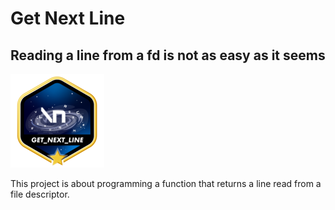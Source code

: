 # Get Next Line
## Reading a line from a fd is not as easy as it seems

![gnl_icon](https://github.com/Thais-Malheiros/Get-Next-Line/blob/main/gnl.png)

This project is about programming a function that returns a line read from a file descriptor.
